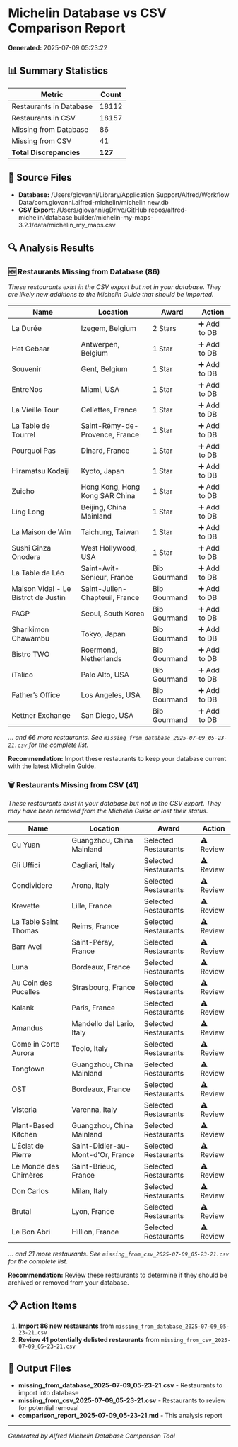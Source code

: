 # Michelin Database vs CSV Comparison Report

**Generated:** 2025-07-09 05:23:22

## 📊 Summary Statistics

| Metric | Count |
|--------|-------|
| Restaurants in Database | 18112 |
| Restaurants in CSV | 18157 |
| Missing from Database | 86 |
| Missing from CSV | 41 |
| **Total Discrepancies** | **127** |

## 📂 Source Files

- **Database:** /Users/giovanni/Library/Application Support/Alfred/Workflow Data/com.giovanni.alfred-michelin/michelin new.db
- **CSV Export:** /Users/giovanni/gDrive/GitHub repos/alfred-michelin/database builder/michelin-my-maps-3.2.1/data/michelin_my_maps.csv

## 🔍 Analysis Results

### 🆕 Restaurants Missing from Database (86)

*These restaurants exist in the CSV export but not in your database. They are likely new additions to the Michelin Guide that should be imported.*

| Name | Location | Award | Action |
|------|----------|--------|--------|
| La Durée | Izegem, Belgium | 2 Stars | ➕ Add to DB |
| Het Gebaar | Antwerpen, Belgium | 1 Star | ➕ Add to DB |
| Souvenir | Gent, Belgium | 1 Star | ➕ Add to DB |
| EntreNos | Miami, USA | 1 Star | ➕ Add to DB |
| La Vieille Tour | Cellettes, France | 1 Star | ➕ Add to DB |
| La Table de Tourrel | Saint-Rémy-de-Provence, France | 1 Star | ➕ Add to DB |
| Pourquoi Pas | Dinard, France | 1 Star | ➕ Add to DB |
| Hiramatsu Kodaiji | Kyoto, Japan | 1 Star | ➕ Add to DB |
| Zuicho | Hong Kong, Hong Kong SAR China | 1 Star | ➕ Add to DB |
| Ling Long | Beijing, China Mainland | 1 Star | ➕ Add to DB |
| La Maison de Win | Taichung, Taiwan | 1 Star | ➕ Add to DB |
| Sushi Ginza Onodera | West Hollywood, USA | 1 Star | ➕ Add to DB |
| La Table de Léo | Saint-Avit-Sénieur, France | Bib Gourmand | ➕ Add to DB |
| Maison Vidal - Le Bistrot de Justin | Saint-Julien-Chapteuil, France | Bib Gourmand | ➕ Add to DB |
| FAGP | Seoul, South Korea | Bib Gourmand | ➕ Add to DB |
| Sharikimon Chawambu | Tokyo, Japan | Bib Gourmand | ➕ Add to DB |
| Bistro TWO | Roermond, Netherlands | Bib Gourmand | ➕ Add to DB |
| iTalico | Palo Alto, USA | Bib Gourmand | ➕ Add to DB |
| Father’s Office | Los Angeles, USA | Bib Gourmand | ➕ Add to DB |
| Kettner Exchange | San Diego, USA | Bib Gourmand | ➕ Add to DB |

*... and 66 more restaurants. See `missing_from_database_2025-07-09_05-23-21.csv` for the complete list.*

**Recommendation:** Import these restaurants to keep your database current with the latest Michelin Guide.

### 🗑️ Restaurants Missing from CSV (41)

*These restaurants exist in your database but not in the CSV export. They may have been removed from the Michelin Guide or lost their status.*

| Name | Location | Award | Action |
|------|----------|--------|--------|
| Gu Yuan | Guangzhou, China Mainland | Selected Restaurants | ⚠️ Review |
| Gli Uffici | Cagliari, Italy | Selected Restaurants | ⚠️ Review |
| Condividere | Arona, Italy | Selected Restaurants | ⚠️ Review |
| Krevette | Lille, France | Selected Restaurants | ⚠️ Review |
| La Table Saint Thomas | Reims, France | Selected Restaurants | ⚠️ Review |
| Barr Avel | Saint-Péray, France | Selected Restaurants | ⚠️ Review |
| Luna | Bordeaux, France | Selected Restaurants | ⚠️ Review |
| Au Coin des Pucelles | Strasbourg, France | Selected Restaurants | ⚠️ Review |
| Kalank | Paris, France | Selected Restaurants | ⚠️ Review |
| Amandus | Mandello del Lario, Italy | Selected Restaurants | ⚠️ Review |
| Come in Corte Aurora | Teolo, Italy | Selected Restaurants | ⚠️ Review |
| Tongtown | Guangzhou, China Mainland | Selected Restaurants | ⚠️ Review |
| OST | Bordeaux, France | Selected Restaurants | ⚠️ Review |
| Visteria | Varenna, Italy | Selected Restaurants | ⚠️ Review |
| Plant-Based Kitchen | Guangzhou, China Mainland | Selected Restaurants | ⚠️ Review |
| L'Éclat de Pierre | Saint-Didier-au-Mont-d'Or, France | Selected Restaurants | ⚠️ Review |
| Le Monde des Chimères | Saint-Brieuc, France | Selected Restaurants | ⚠️ Review |
| Don Carlos | Milan, Italy | Selected Restaurants | ⚠️ Review |
| Brutal | Lyon, France | Selected Restaurants | ⚠️ Review |
| Le Bon Abri | Hillion, France | Selected Restaurants | ⚠️ Review |

*... and 21 more restaurants. See `missing_from_csv_2025-07-09_05-23-21.csv` for the complete list.*

**Recommendation:** Review these restaurants to determine if they should be archived or removed from your database.

## 📋 Action Items

1. **Import 86 new restaurants** from `missing_from_database_2025-07-09_05-23-21.csv`
2. **Review 41 potentially delisted restaurants** from `missing_from_csv_2025-07-09_05-23-21.csv`

## 📁 Output Files

- **missing_from_database_2025-07-09_05-23-21.csv** - Restaurants to import into database
- **missing_from_csv_2025-07-09_05-23-21.csv** - Restaurants to review for potential removal
- **comparison_report_2025-07-09_05-23-21.md** - This analysis report

---

*Generated by Alfred Michelin Database Comparison Tool*
